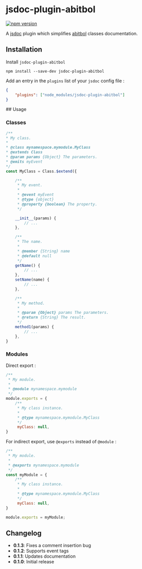 # jsdoc-plugin-abitbol
[![npm version](https://badge.fury.io/js/jsdoc-plugin-abitbol.svg)](https://www.npmjs.com/package/jsdoc-plugin-abitbol)

A [jsdoc](https://github.com/jsdoc3/jsdoc) plugin which simplifies [abitbol](https://github.com/wanadev/abitbol) classes documentation.

## Installation

Install `jsdoc-plugin-abitbol`

```shell
npm install --save-dev jsdoc-plugin-abitbol
```

Add an entry in the `plugins` list of your `jsdoc` config file :

```json
{
    "plugins": ["node_modules/jsdoc-plugin-abitbol"]
}
```

## Usage

### Classes

```js
/**
* My class.
*
* @class mynamespace.mymodule.MyClass
* @extends Class
* @param params {Object} The parameters.
* @emits myEvent
*/
const MyClass = Class.$extend({

    /**
     * My event.
     *
     * @event myEvent
     * @type {object}
     * @property {boolean} The property.
     */

    __init__(params) {
        // ...
    },

    /**
     * The name.
     *
     * @member {String} name
     * @default null
     */
    getName() {
        // ...
    },
    setName(name) {
        // ...
    },

    /**
     * My method.
     *
     * @param {Object} params The parameters.
     * @return {String} The result.
     */
    method1(params) {
        // ...
    },
}
```

### Modules

Direct export :

```js
/**
 * My module.
 *
 * @module mynamespace.mymodule
 */
module.exports = {
    /**
     * My class instance.
     *
     * @type mynamespace.mymodule.MyClass
     */
     myClass: null,
}
```

For indirect export, use `@exports` instead of `@module` :

```js
/**
 * My module.
 *
 * @exports mynamespace.mymodule
 */
const myModule = {
    /**
     * My class instance.
     *
     * @type mynamespace.mymodule.MyClass
     */
     myClass: null,
}

module.exports = myModule;
```

## Changelog
- **0.1.3**: Fixes a comment insertion bug
- **0.1.2**: Supports event tags
- **0.1.1**: Updates documentation
- **0.1.0**: Initial release
